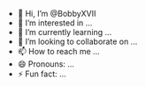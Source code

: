- 👋 Hi, I’m @BobbyXVII
- 👀 I’m interested in ...
- 🌱 I’m currently learning ...
- 💞️ I’m looking to collaborate on ...
- 📫 How to reach me ...
- 😄 Pronouns: ...
- ⚡ Fun fact: ...

<!---
BobbyXVII/BobbyXVII is a ✨ special ✨ repository because its `README.md` (this file) appears on your GitHub profile.
You can click the Preview link to take a look at your changes.
--->
